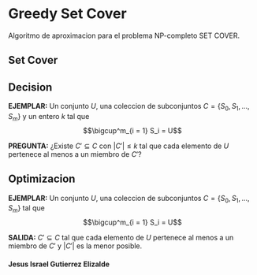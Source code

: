 # Greedy Set Cover

Algoritmo de aproximacion para el problema NP-completo SET COVER.

## Set Cover 

## Decision

**EJEMPLAR:** Un conjunto $U$, una coleccion de subconjuntos $C=\{S_0,S_1,...,S_m\}$ 
y un entero $k$ tal que
$$\bigcup^m_{i = 1} S_i = U$$


**PREGUNTA:** ¿Existe $C'\subseteq C$ con $|C'|\leq k$ tal que 
cada elemento de $U$ pertenece al menos a un miembro de $C'$?

## Optimizacion 

**EJEMPLAR:** Un conjunto $U$, una coleccion de subconjuntos $C=\{S_0,S_1,...,S_m\}$ 
tal que
$$\bigcup^m_{i = 1} S_i = U$$

**SALIDA:** $C'\subseteq C$ tal que cada elemento de $U$ pertenece al menos a un miembro de $C'$
y $|C'|$ es la menor posible.




 



#### Jesus Israel Gutierrez Elizalde